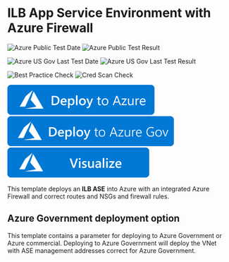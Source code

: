 # ILB App Service Environment with Azure Firewall

![Azure Public Test Date](https://azurequickstartsservice.blob.core.windows.net/badges/App-Service-Environment-AzFirewall/PublicLastTestDate.svg)
![Azure Public Test Result](https://azurequickstartsservice.blob.core.windows.net/badges/App-Service-Environment-AzFirewall/PublicDeployment.svg)

![Azure US Gov Last Test Date](https://azurequickstartsservice.blob.core.windows.net/badges/App-Service-Environment-AzFirewall/FairfaxLastTestDate.svg)
![Azure US Gov Last Test Result](https://azurequickstartsservice.blob.core.windows.net/badges/App-Service-Environment-AzFirewall/FairfaxDeployment.svg)

![Best Practice Check](https://azurequickstartsservice.blob.core.windows.net/badges/App-Service-Environment-AzFirewall/BestPracticeResult.svg)
![Cred Scan Check](https://azurequickstartsservice.blob.core.windows.net/badges/App-Service-Environment-AzFirewall/CredScanResult.svg)

[![Deploy To Azure](https://raw.githubusercontent.com/Azure/azure-quickstart-templates/master/1-CONTRIBUTION-GUIDE/images/deploytoazure.svg?sanitize=true)](https://portal.azure.com/#create/Microsoft.Template/uri/https%3A%2F%2Fraw.githubusercontent.com%2FAzure%2Fazure-quickstart-templates%2Fmaster%2FApp-Service-Environment-AzFirewall%2Fazuredeploy.json)
[![Deploy To Azure US Gov](https://raw.githubusercontent.com/Azure/azure-quickstart-templates/master/1-CONTRIBUTION-GUIDE/images/deploytoazuregov.svg?sanitize=true)](https://portal.azure.us/#create/Microsoft.Template/uri/https%3A%2F%2Fraw.githubusercontent.com%2FAzure%2Fazure-quickstart-templates%2Fmaster%2FApp-Service-Environment-AzFirewall%2Fazuredeploy.json)
[![Visualize](https://raw.githubusercontent.com/Azure/azure-quickstart-templates/master/1-CONTRIBUTION-GUIDE/images/visualizebutton.svg?sanitize=true)](http://armviz.io/#/?load=https%3A%2F%2Fraw.githubusercontent.com%2FAzure%2Fazure-quickstart-templates%2Fmaster%2FApp-Service-Environment-AzFirewall%2Fazuredeploy.json)

This template deploys an **ILB ASE** into Azure with an integrated Azure
Firewall and correct routes and NSGs and firewall rules.

## Azure Government deployment option

This template contains a parameter for deploying to Azure Government or Azure
commercial. Deploying to Azure Government will deploy the VNet with ASE
management addresses correct for Azure Government.
